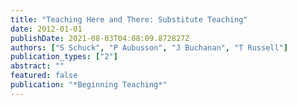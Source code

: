 ```yaml
---
title: "Teaching Here and There: Substitute Teaching"
date: 2012-01-01
publishDate: 2021-08-03T04:08:09.872827Z
authors: ["S Schuck", "P Aubusson", "J Buchanan", "T Russell"]
publication_types: ["2"]
abstract: ""
featured: false
publication: "*Beginning Teaching*"
---
```


